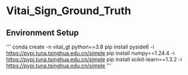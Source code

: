 # Vitai_Sign_Ground_Truth
 
## Environment Setup
'''
    conda create -n vital_gt python==3.8
    pip install pyside6 -i https://pypi.tuna.tsinghua.edu.cn/simple
    pip install numpy==1.24.4 -i https://pypi.tuna.tsinghua.edu.cn/simple
    pip install scikit-learn==1.3.2 -i https://pypi.tuna.tsinghua.edu.cn/simple
'''